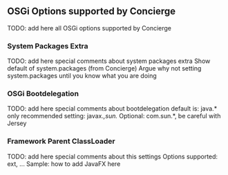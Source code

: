 ## OSGi Options supported by Concierge

TODO: add here all OSGi options supported by Concierge

### System Packages Extra

TODO: add here special comments about system packages extra
Show default of system.packages (from Concierge)
Argue why not setting system.packages until you know what you are doing

### OSGi Bootdelegation

TODO: add here special comments about bootdelegation
default is: java.* only
recommended setting: javax.*,sun.*
Optional: com.sun.*, be careful with Jersey

### Framework Parent ClassLoader

TODO: add here special comments about this settings
Options supported: ext, ...
Sample: how to add JavaFX here



 
